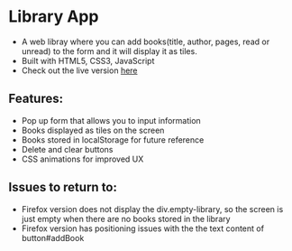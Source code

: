 # Library App
* A web libray where you can add books(title, author, pages, read or unread) to the form and it will display it as tiles.
* Built with HTML5, CSS3, JavaScript
* Check out the live version [here]()

## Features:
* Pop up form that allows you to input information
* Books displayed as tiles on the screen
* Books stored in localStorage for future reference
* Delete and clear buttons
* CSS animations for improved UX

## Issues to return to:
* Firefox version does not display the div.empty-library, so the screen is just empty when there are no books stored in the library
* Firefox version has positioning issues with the the text content of button#addBook


